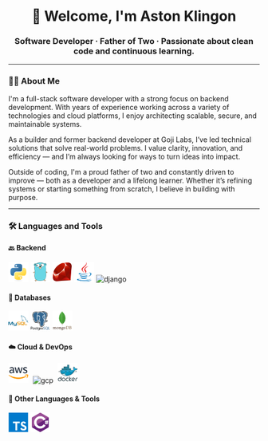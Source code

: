 <h1 align="center">👋 Welcome, I'm Aston Klingon</h1>
<h3 align="center">Software Developer · Father of Two · Passionate about clean code and continuous learning.</h3>

---

### 🧑‍💼 About Me

I'm a full-stack software developer with a strong focus on backend development. With years of experience working across a variety of technologies and cloud platforms, I enjoy architecting scalable, secure, and maintainable systems.

As a builder and former backend developer at Goji Labs, I’ve led technical solutions that solve real-world problems. I value clarity, innovation, and efficiency — and I’m always looking for ways to turn ideas into impact.

Outside of coding, I'm a proud father of two and constantly driven to improve — both as a developer and a lifelong learner. Whether it’s refining systems or starting something from scratch, I believe in building with purpose.

---

### 🛠️ Languages and Tools

#### 🔙 Backend
<p align="left">
  <img src="https://raw.githubusercontent.com/devicons/devicon/master/icons/python/python-original.svg" alt="python" width="40" height="40"/>
  <img src="https://raw.githubusercontent.com/devicons/devicon/master/icons/go/go-original.svg" alt="go" width="40" height="40"/>
  <img src="https://raw.githubusercontent.com/devicons/devicon/master/icons/ruby/ruby-original.svg" alt="ruby" width="40" height="40"/>
  <img src="https://raw.githubusercontent.com/devicons/devicon/master/icons/java/java-original.svg" alt="java" width="40" height="40"/>
  <img src="https://cdn.worldvectorlogo.com/logos/django.svg" alt="django" width="40" height="40"/>
</p>

#### 💾 Databases
<p align="left">
  <img src="https://raw.githubusercontent.com/devicons/devicon/master/icons/mysql/mysql-original-wordmark.svg" alt="mysql" width="40" height="40"/>
  <img src="https://raw.githubusercontent.com/devicons/devicon/master/icons/postgresql/postgresql-original-wordmark.svg" alt="postgresql" width="40" height="40"/>
  <img src="https://raw.githubusercontent.com/devicons/devicon/master/icons/mongodb/mongodb-original-wordmark.svg" alt="mongodb" width="40" height="40"/>
</p>

#### ☁️ Cloud & DevOps
<p align="left">
  <img src="https://raw.githubusercontent.com/devicons/devicon/master/icons/amazonwebservices/amazonwebservices-original-wordmark.svg" alt="aws" width="40" height="40"/>
  <img width="1"/>
  <img src="https://www.vectorlogo.zone/logos/google_cloud/google_cloud-icon.svg" alt="gcp" width="40" height="40"/>
  <img width="1"/>
  <img src="https://raw.githubusercontent.com/devicons/devicon/master/icons/docker/docker-original-wordmark.svg" alt="docker" width="40" height="40"/>
</p>

#### 🧰 Other Languages & Tools
<p align="left">
  <img src="https://raw.githubusercontent.com/devicons/devicon/master/icons/typescript/typescript-original.svg" alt="typescript" width="40" height="40"/>
  <img src="https://raw.githubusercontent.com/devicons/devicon/master/icons/csharp/csharp-original.svg" alt="csharp" width="40" height="40"/>
</p>
